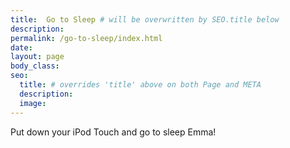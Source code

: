 ```yaml
---
title:  Go to Sleep # will be overwritten by SEO.title below
description:
permalink: /go-to-sleep/index.html
date:  
layout: page
body_class:
seo:
  title: # overrides 'title' above on both Page and META
  description:
  image:
---
```


Put down your iPod Touch and go to sleep Emma!